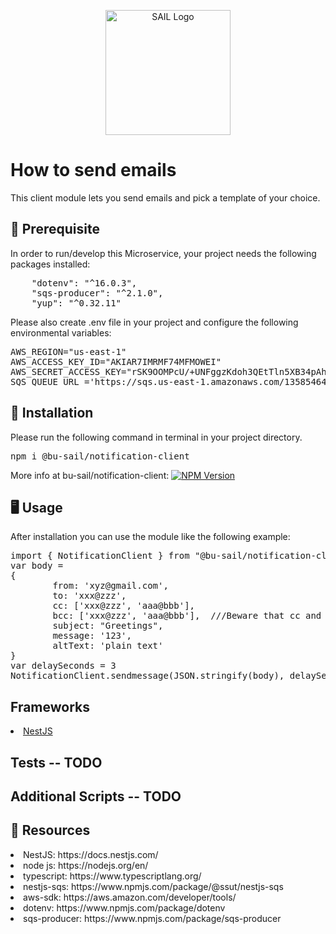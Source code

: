 <p align="center">
 <img src="https://user-images.githubusercontent.com/62607343/202245103-044d5c0b-7dec-416b-a178-66b4875dc399.png" width="200" alt="SAIL Logo" /></a>
</p>


# How to send emails

This client module lets you send emails and pick a template of your choice.

## 📖  Prerequisite

In order to run/develop this Microservice, your project needs the following packages installed:

<pre>
    "dotenv": "^16.0.3",
    "sqs-producer": "^2.1.0",
    "yup": "^0.32.11"
</pre>

Please also create .env file in your project and configure the following environmental variables:
  
<pre>
AWS_REGION="us-east-1"
AWS_ACCESS_KEY_ID="AKIAR7IMRMF74MFMOWEI"
AWS_SECRET_ACCESS_KEY="rSK9OOMPcU/+UNFggzKdoh3QEtTln5XB34pAhh1P"
SQS_QUEUE_URL ='https://sqs.us-east-1.amazonaws.com/135854645631/TestQueue'
</pre>

## 💾 Installation

Please run the following command in terminal in your project directory.

<pre>
npm i @bu-sail/notification-client
</pre>
More info at bu-sail/notification-client: <a href="https://www.npmjs.com/package/@bu-sail/notification-client" target="_blank"><img src="https://img.shields.io/npm/v/@nestjs/core.svg" alt="NPM Version" /></a>

## 🖥️ Usage

After installation you can use the module like the following example:

<pre>
import { NotificationClient } from "@bu-sail/notification-client"
var body =
{
        from: 'xyz@gmail.com',
        to: 'xxx@zzz',
        cc: ['xxx@zzz', 'aaa@bbb'],
        bcc: ['xxx@zzz', 'aaa@bbb'],  ///Beware that cc and bcc takes array and can not be a single string
        subject: "Greetings",
        message: '123',
        altText: 'plain text'
}
var delaySeconds = 3
NotificationClient.sendmessage(JSON.stringify(body), delaySeconds);
</pre>

## Frameworks
<li> <a href="https://docs.nestjs.com/"> NestJS </a>


## Tests -- TODO


## Additional Scripts -- TODO


## 📝 Resources

<li> NestJS: https://docs.nestjs.com/
<li> node js: https://nodejs.org/en/
<li> typescript: https://www.typescriptlang.org/
<li> nestjs-sqs: https://www.npmjs.com/package/@ssut/nestjs-sqs
<li> aws-sdk: https://aws.amazon.com/developer/tools/
<li> dotenv: https://www.npmjs.com/package/dotenv
<li> sqs-producer: https://www.npmjs.com/package/sqs-producer
